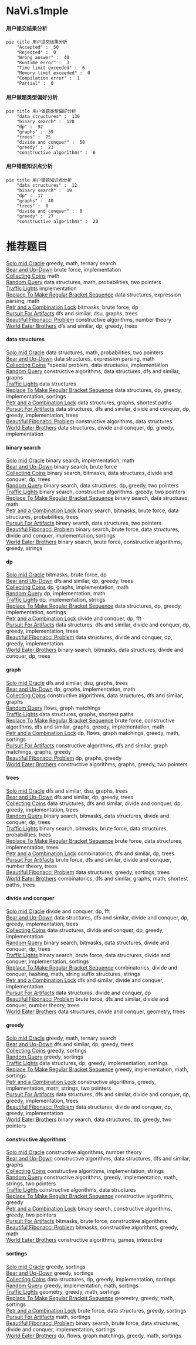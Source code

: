 # NaVi.s1mple
<!-- tabs:start -->
#### **用户提交结果分析**

```mermaid
pie title 用户提交结果分析
    "Accepted" :  50
    "Rejected" :  0
    "Wrong answer" :  40
    "Runtime error" :  3
    "Time limit exceeded" :  6
    "Memory limit exceeded" :  0
    "Compilation error" :  1
    "Partial" :  0
```
#### **用户做题类型偏好分析**

```mermaid
pie title 用户做题类型偏好分析
    "data structures" :  130
    "binary search" :  128
    "dp" :  92
    "graphs" :  39
    "trees" :  75
    "divide and conquer" :  50
    "greedy" :  23
    "constructive algorithms" :  6
```
#### **用户错题知识点分析**

```mermaid
pie title 用户错题知识点分析
    "data structures" :  12
    "binary search" :  19
    "dp" :  17
    "graphs" :  40
    "trees" :  0
    "divide and conquer" :  0
    "greedy" :  27
    "constructive algorithms" :  20
```
<!-- tabs:end -->
# 推荐题目
[Solo mid Oracle](https://codeforces.com/contest/1434/problem/C)		greedy,
                        math,
                        ternary search		  
[Bear and Up-Down](http://codeforces.com/problemset/problem/653/C)		brute force,
                        implementation		  
[Collecting Coins](http://codeforces.com/problemset/problem/1294/A)		math		  
[Random Query](http://codeforces.com/problemset/problem/846/F)		data structures,
                        math,
                        probabilities,
                        two pointers		  
[Traffic Lights](http://codeforces.com/problemset/problem/29/B)		implementation		  
[Replace To Make Regular Bracket Sequence](http://codeforces.com/problemset/problem/612/C)		data structures,
                        expression parsing,
                        math		  
[Petr and a Combination Lock](http://codeforces.com/problemset/problem/1097/B)		bitmasks,
                        brute force,
                        dp		  
[Pursuit For Artifacts](http://codeforces.com/problemset/problem/652/E)		dfs and similar,
                        dsu,
                        graphs,
                        trees		  
[Beautiful Fibonacci Problem](http://codeforces.com/problemset/problem/1264/F)		constructive algorithms,
                        number theory		  
[World Eater Brothers](http://codeforces.com/problemset/problem/238/C)		dfs and similar,
                        dp,
                        greedy,
                        trees		  
<!-- tabs:start -->
#### **data structures**
[Solo mid Oracle](http://codeforces.com/problemset/problem/846/F)		data structures,
                        math,
                        probabilities,
                        two pointers		  
[Bear and Up-Down](http://codeforces.com/problemset/problem/612/C)		data structures,
                        expression parsing,
                        math		  
[Collecting Coins](http://codeforces.com/problemset/problem/158/C)		*special problem,
                        data structures,
                        implementation		  
[Random Query](http://codeforces.com/problemset/problem/1282/E)		constructive algorithms,
                        data structures,
                        dfs and similar,
                        graphs		  
[Traffic Lights](http://codeforces.com/problemset/problem/414/E)		data structures		  
[Replace To Make Regular Bracket Sequence](http://codeforces.com/problemset/problem/527/D)		data structures,
                        dp,
                        greedy,
                        implementation,
                        sortings		  
[Petr and a Combination Lock](http://codeforces.com/problemset/problem/757/F)		data structures,
                        graphs,
                        shortest paths		  
[Pursuit For Artifacts](http://codeforces.com/problemset/problem/1175/E)		data structures,
                        dfs and similar,
                        divide and conquer,
                        dp,
                        greedy,
                        implementation,
                        trees		  
[Beautiful Fibonacci Problem](http://codeforces.com/problemset/problem/1329/D)		constructive algorithms,
                        data structures		  
[World Eater Brothers](http://codeforces.com/problemset/problem/1420/C2)		data structures,
                        divide and conquer,
                        dp,
                        greedy,
                        implementation		  
#### **binary search**
[Solo mid Oracle](http://codeforces.com/problemset/problem/832/C)		binary search,
                        implementation,
                        math		  
[Bear and Up-Down](http://codeforces.com/problemset/problem/371/C)		binary search,
                        brute force		  
[Collecting Coins](http://codeforces.com/problemset/problem/1446/C)		binary search,
                        bitmasks,
                        data structures,
                        divide and conquer,
                        dp,
                        trees		  
[Random Query](http://codeforces.com/problemset/problem/1492/C)		binary search,
                        data structures,
                        dp,
                        greedy,
                        two pointers		  
[Traffic Lights](http://codeforces.com/problemset/problem/1463/D)		binary search,
                        constructive algorithms,
                        greedy,
                        two pointers		  
[Replace To Make Regular Bracket Sequence](http://codeforces.com/problemset/problem/1490/G)		binary search,
                        data structures,
                        math		  
[Petr and a Combination Lock](http://codeforces.com/problemset/problem/1479/D)		binary search,
                        bitmasks,
                        brute force,
                        data structures,
                        probabilities,
                        trees		  
[Pursuit For Artifacts](http://codeforces.com/problemset/problem/1436/E)		binary search,
                        data structures,
                        two pointers		  
[Beautiful Fibonacci Problem](http://codeforces.com/problemset/problem/1461/D)		binary search,
                        brute force,
                        data structures,
                        divide and conquer,
                        implementation,
                        sortings		  
[World Eater Brothers](http://codeforces.com/problemset/problem/1493/C)		binary search,
                        brute force,
                        constructive algorithms,
                        greedy,
                        strings		  
#### **dp**
[Solo mid Oracle](http://codeforces.com/problemset/problem/1097/B)		bitmasks,
                        brute force,
                        dp		  
[Bear and Up-Down](http://codeforces.com/problemset/problem/238/C)		dfs and similar,
                        dp,
                        greedy,
                        trees		  
[Collecting Coins](http://codeforces.com/problemset/problem/704/C)		dp,
                        graphs,
                        implementation,
                        math		  
[Random Query](http://codeforces.com/problemset/problem/1180/A)		dp,
                        implementation,
                        math		  
[Traffic Lights](https://codeforces.com/contest/667/problem/C)		dp,
                        implementation,
                        strings		  
[Replace To Make Regular Bracket Sequence](http://codeforces.com/problemset/problem/527/D)		data structures,
                        dp,
                        greedy,
                        implementation,
                        sortings		  
[Petr and a Combination Lock](http://codeforces.com/problemset/problem/1096/G)		divide and conquer,
                        dp,
                        fft		  
[Pursuit For Artifacts](http://codeforces.com/problemset/problem/1175/E)		data structures,
                        dfs and similar,
                        divide and conquer,
                        dp,
                        greedy,
                        implementation,
                        trees		  
[Beautiful Fibonacci Problem](http://codeforces.com/problemset/problem/1420/C2)		data structures,
                        divide and conquer,
                        dp,
                        greedy,
                        implementation		  
[World Eater Brothers](http://codeforces.com/problemset/problem/1446/C)		binary search,
                        bitmasks,
                        data structures,
                        divide and conquer,
                        dp,
                        trees		  
#### **graph**
[Solo mid Oracle](http://codeforces.com/problemset/problem/652/E)		dfs and similar,
                        dsu,
                        graphs,
                        trees		  
[Bear and Up-Down](http://codeforces.com/problemset/problem/704/C)		dp,
                        graphs,
                        implementation,
                        math		  
[Collecting Coins](http://codeforces.com/problemset/problem/1282/E)		constructive algorithms,
                        data structures,
                        dfs and similar,
                        graphs		  
[Random Query](http://codeforces.com/problemset/problem/103/E)		flows,
                        graph matchings		  
[Traffic Lights](http://codeforces.com/problemset/problem/757/F)		data structures,
                        graphs,
                        shortest paths		  
[Replace To Make Regular Bracket Sequence](http://codeforces.com/problemset/problem/1487/C)		brute force,
                        constructive algorithms,
                        dfs and similar,
                        graphs,
                        greedy,
                        implementation,
                        math		  
[Petr and a Combination Lock](http://codeforces.com/problemset/problem/1437/C)		dp,
                        flows,
                        graph matchings,
                        greedy,
                        math,
                        sortings		  
[Pursuit For Artifacts](http://codeforces.com/problemset/problem/1470/D)		constructive algorithms,
                        dfs and similar,
                        graph matchings,
                        graphs,
                        greedy		  
[Beautiful Fibonacci Problem](http://codeforces.com/problemset/problem/1476/C)		dp,
                        graphs,
                        greedy		  
[World Eater Brothers](http://codeforces.com/problemset/problem/1304/D)		constructive algorithms,
                        graphs,
                        greedy,
                        two pointers		  
#### **trees**
[Solo mid Oracle](http://codeforces.com/problemset/problem/652/E)		dfs and similar,
                        dsu,
                        graphs,
                        trees		  
[Bear and Up-Down](http://codeforces.com/problemset/problem/238/C)		dfs and similar,
                        dp,
                        greedy,
                        trees		  
[Collecting Coins](http://codeforces.com/problemset/problem/1175/E)		data structures,
                        dfs and similar,
                        divide and conquer,
                        dp,
                        greedy,
                        implementation,
                        trees		  
[Random Query](http://codeforces.com/problemset/problem/1446/C)		binary search,
                        bitmasks,
                        data structures,
                        divide and conquer,
                        dp,
                        trees		  
[Traffic Lights](http://codeforces.com/problemset/problem/1479/D)		binary search,
                        bitmasks,
                        brute force,
                        data structures,
                        probabilities,
                        trees		  
[Replace To Make Regular Bracket Sequence](http://codeforces.com/problemset/problem/1511/C)		brute force,
                        data structures,
                        implementation,
                        trees		  
[Petr and a Combination Lock](http://codeforces.com/problemset/problem/1499/F)		combinatorics,
                        dfs and similar,
                        dp,
                        trees		  
[Pursuit For Artifacts](http://codeforces.com/problemset/problem/1491/E)		brute force,
                        dfs and similar,
                        divide and conquer,
                        number theory,
                        trees		  
[Beautiful Fibonacci Problem](http://codeforces.com/problemset/problem/1466/D)		data structures,
                        greedy,
                        sortings,
                        trees		  
[World Eater Brothers](http://codeforces.com/problemset/problem/1495/D)		combinatorics,
                        dfs and similar,
                        graphs,
                        math,
                        shortest paths,
                        trees		  
#### **divide and conquer**
[Solo mid Oracle](http://codeforces.com/problemset/problem/1096/G)		divide and conquer,
                        dp,
                        fft		  
[Bear and Up-Down](http://codeforces.com/problemset/problem/1175/E)		data structures,
                        dfs and similar,
                        divide and conquer,
                        dp,
                        greedy,
                        implementation,
                        trees		  
[Collecting Coins](http://codeforces.com/problemset/problem/1420/C2)		data structures,
                        divide and conquer,
                        dp,
                        greedy,
                        implementation		  
[Random Query](http://codeforces.com/problemset/problem/1446/C)		binary search,
                        bitmasks,
                        data structures,
                        divide and conquer,
                        dp,
                        trees		  
[Traffic Lights](http://codeforces.com/problemset/problem/1461/D)		binary search,
                        brute force,
                        data structures,
                        divide and conquer,
                        implementation,
                        sortings		  
[Replace To Make Regular Bracket Sequence](http://codeforces.com/problemset/problem/1466/G)		combinatorics,
                        divide and conquer,
                        hashing,
                        math,
                        string suffix structures,
                        strings		  
[Petr and a Combination Lock](http://codeforces.com/problemset/problem/1490/D)		dfs and similar,
                        divide and conquer,
                        implementation		  
[Pursuit For Artifacts](https://codeforces.com/contest/1483/problem/C)		data structures,
                        divide and conquer,
                        dp		  
[Beautiful Fibonacci Problem](http://codeforces.com/problemset/problem/1491/E)		brute force,
                        dfs and similar,
                        divide and conquer,
                        number theory,
                        trees		  
[World Eater Brothers](http://codeforces.com/problemset/problem/1303/G)		data structures,
                        divide and conquer,
                        geometry,
                        trees		  
#### **greedy**
[Solo mid Oracle](https://codeforces.com/contest/1434/problem/C)		greedy,
                        math,
                        ternary search		  
[Bear and Up-Down](http://codeforces.com/problemset/problem/238/C)		dfs and similar,
                        dp,
                        greedy,
                        trees		  
[Collecting Coins](http://codeforces.com/problemset/problem/115/B)		greedy,
                        sortings		  
[Random Query](http://codeforces.com/problemset/problem/1008/B)		greedy,
                        sortings		  
[Traffic Lights](http://codeforces.com/problemset/problem/527/D)		data structures,
                        dp,
                        greedy,
                        implementation,
                        sortings		  
[Replace To Make Regular Bracket Sequence](http://codeforces.com/problemset/problem/1361/B)		greedy,
                        implementation,
                        math,
                        sortings		  
[Petr and a Combination Lock](https://codeforces.com/contest/1509/problem/D)		constructive algorithms,
                        greedy,
                        implementation,
                        math,
                        strings,
                        two pointers		  
[Pursuit For Artifacts](http://codeforces.com/problemset/problem/1175/E)		data structures,
                        dfs and similar,
                        divide and conquer,
                        dp,
                        greedy,
                        implementation,
                        trees		  
[Beautiful Fibonacci Problem](http://codeforces.com/problemset/problem/1420/C2)		data structures,
                        divide and conquer,
                        dp,
                        greedy,
                        implementation		  
[World Eater Brothers](http://codeforces.com/problemset/problem/1492/C)		binary search,
                        data structures,
                        dp,
                        greedy,
                        two pointers		  
#### **constructive algorithms**
[Solo mid Oracle](http://codeforces.com/problemset/problem/1264/F)		constructive algorithms,
                        number theory		  
[Bear and Up-Down](http://codeforces.com/problemset/problem/1282/E)		constructive algorithms,
                        data structures,
                        dfs and similar,
                        graphs		  
[Collecting Coins](https://codeforces.com/contest/947/problem/D)		constructive algorithms,
                        implementation,
                        strings		  
[Random Query](https://codeforces.com/contest/1509/problem/D)		constructive algorithms,
                        greedy,
                        implementation,
                        math,
                        strings,
                        two pointers		  
[Traffic Lights](http://codeforces.com/problemset/problem/1329/D)		constructive algorithms,
                        data structures		  
[Replace To Make Regular Bracket Sequence](http://codeforces.com/problemset/problem/1493/A)		constructive algorithms,
                        greedy		  
[Petr and a Combination Lock](http://codeforces.com/problemset/problem/1463/D)		binary search,
                        constructive algorithms,
                        greedy,
                        two pointers		  
[Pursuit For Artifacts](https://codeforces.com/contest/1456/problem/B)		bitmasks,
                        brute force,
                        constructive algorithms		  
[Beautiful Fibonacci Problem](http://codeforces.com/problemset/problem/1492/D)		bitmasks,
                        constructive algorithms,
                        greedy,
                        math		  
[World Eater Brothers](https://codeforces.com/contest/1504/problem/D)		constructive algorithms,
                        games,
                        interactive		  
#### **sortings**
[Solo mid Oracle](http://codeforces.com/problemset/problem/115/B)		greedy,
                        sortings		  
[Bear and Up-Down](http://codeforces.com/problemset/problem/1008/B)		greedy,
                        sortings		  
[Collecting Coins](http://codeforces.com/problemset/problem/527/D)		data structures,
                        dp,
                        greedy,
                        implementation,
                        sortings		  
[Random Query](http://codeforces.com/problemset/problem/1361/B)		greedy,
                        implementation,
                        math,
                        sortings		  
[Traffic Lights](https://codeforces.com/contest/1496/problem/C)		geometry,
                        greedy,
                        math,
                        sortings		  
[Replace To Make Regular Bracket Sequence](http://codeforces.com/problemset/problem/1495/A)		geometry,
                        greedy,
                        math,
                        sortings		  
[Petr and a Combination Lock](http://codeforces.com/problemset/problem/1497/A)		brute force,
                        data structures,
                        greedy,
                        sortings		  
[Pursuit For Artifacts](http://codeforces.com/problemset/problem/1427/A)		math,
                        sortings		  
[Beautiful Fibonacci Problem](http://codeforces.com/problemset/problem/1461/D)		binary search,
                        brute force,
                        data structures,
                        divide and conquer,
                        implementation,
                        sortings		  
[World Eater Brothers](http://codeforces.com/problemset/problem/1437/C)		dp,
                        flows,
                        graph matchings,
                        greedy,
                        math,
                        sortings		  
<!-- tabs:end -->
